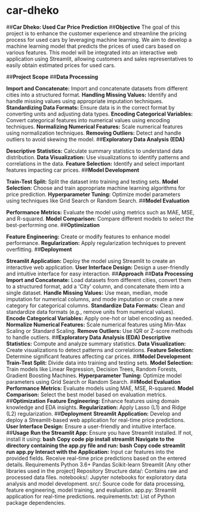 # car-dheko
##**Car Dheko: Used Car Price Prediction**
##**Objective**
The goal of this project is to enhance the customer experience and streamline the pricing process for used cars by leveraging machine learning. We aim to develop a machine learning model that predicts the prices of used cars based on various features. This model will be integrated into an interactive web application using Streamlit, allowing customers and sales representatives to easily obtain estimated prices for used cars.

##**Project Scope**
##**Data Processing**

**Import and Concatenate:** Import and concatenate datasets from different cities into a structured format.
**Handling Missing Values:** Identify and handle missing values   using appropriate imputation techniques.
**Standardizing Data Formats:** Ensure data is in the correct format by converting units and adjusting data types.
**Encoding Categorical Variables:** Convert categorical features into numerical values using encoding techniques.
**Normalizing Numerical Features:** Scale numerical features using normalization techniques.
**Removing Outliers:** Detect and handle outliers to avoid skewing the model.
##**Exploratory Data Analysis (EDA)**

**Descriptive Statistics:** Calculate summary statistics to understand data distribution.
**Data Visualization:** Use visualizations to identify patterns and correlations in the data.
**Feature Selection:** Identify and select important features impacting car prices.
##**Model Development**

**Train-Test Split:** Split the dataset into training and testing sets.
**Model Selection:** Choose and train appropriate machine learning algorithms for price prediction.
**Hyperparameter Tuning:** Optimize model parameters using techniques like Grid Search or Random Search.
##**Model Evaluation**

**Performance Metrics:** Evaluate the model using metrics such as MAE, MSE, and R-squared.
**Model Comparison:** Compare different models to select the best-performing one.
##**Optimization**

**Feature Engineering:** Create or modify features to enhance model performance.
**Regularization:** Apply regularization techniques to prevent overfitting.
##**Deployment**

**Streamlit Application:** Deploy the model using Streamlit to create an interactive web application.
**User Interface Design:** Design a user-friendly and intuitive interface for easy interaction.
##**Approach**
##**Data Processing**
**Import and Concatenate:** Load datasets from different cities, convert them to a structured format, add a 'City' column, and concatenate them into a single dataset.
**Handle Missing Values:** Use mean, median, mode imputation for numerical columns, and mode imputation or create a new category for categorical columns.
**Standardize Data Formats:** Clean and standardize data formats (e.g., remove units from numerical values).
**Encode Categorical Variables:** Apply one-hot or label encoding as needed.
**Normalize Numerical Features:** Scale numerical features using Min-Max Scaling or Standard Scaling.
**Remove Outliers:** Use IQR or Z-score methods to handle outliers.
##**Exploratory Data Analysis (EDA)**
**Descriptive Statistics:** Compute and analyze summary statistics.
**Data Visualization:** Create visualizations to detect patterns and correlations.
**Feature Selection:** Determine significant features affecting car prices.
##**Model Development**
**Train-Test Split:** Divide data into training and testing sets.
**Model Selection:** Train models like Linear Regression, Decision Trees, Random Forests, Gradient Boosting Machines.
**Hyperparameter Tuning:** Optimize model parameters using Grid Search or Random Search.
##**Model Evaluation**
**Performance Metrics:** Evaluate models using MAE, MSE, R-squared.
**Model Comparison:** Select the best model based on evaluation metrics.
##**Optimization**
**Feature Engineering:** Enhance features using domain knowledge and EDA insights.
**Regularization:** Apply Lasso (L1) and Ridge (L2) regularization.
##**Deployment**
**Streamlit Application:** Develop and deploy a Streamlit-based web application for real-time price predictions.
**User Interface Design:** Ensure a user-friendly and intuitive interface.
##**Usage**
**Run the Streamlit App:**
Ensure you have Streamlit installed. If not, install it using:
**bash**
**Copy code**
**pip install streamlit**
**Navigate to the directory containing the app.py file and run:**
**bash**
**Copy code**
**streamlit run app.py**
**Interact with the Application:**
Input car features into the provided fields.
Receive real-time price predictions based on the entered details.
Requirements
Python 3.6+
Pandas
Scikit-learn
Streamlit
[Any other libraries used in the project]
Repository Structure
data/: Contains raw and processed data files.
notebooks/: Jupyter notebooks for exploratory data analysis and model development.
src/: Source code for data processing, feature engineering, model training, and evaluation.
app.py: Streamlit application for real-time predictions.
requirements.txt: List of Python package dependencies.
